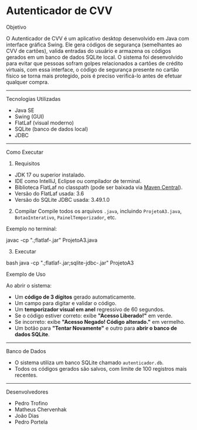 # Autenticador de CVV

Objetivo

O Autenticador de CVV é um aplicativo desktop desenvolvido em Java com interface gráfica Swing. Ele gera códigos de segurança (semelhantes ao CVV de cartões), valida entradas do usuário e armazena os códigos gerados em um banco de dados SQLite local. O sistema foi desenvolvido para evitar que pessoas sofram golpes relacionados a cartões de crédito virtuais, com essa interface, o código de segurança presente no cartão físico se torna mais protegido, pois é preciso verificá-lo antes de efetuar qualquer compra.

---

Tecnologias Utilizadas

- Java SE
- Swing (GUI)
- FlatLaf (visual moderno)
- SQLite (banco de dados local)
- JDBC

---

Como Executar

1. Requisitos
- JDK 17 ou superior instalado.
- IDE como IntelliJ, Eclipse ou compilador de terminal.
- Biblioteca FlatLaf no classpath (pode ser baixada via [Maven Central](https://mvnrepository.com/artifact/com.formdev/flatlaf)).
- Versão do FlatLaf usada: 3.6
- Versão do SQLite JDBC usada: 3.49.1.0

2. Compilar
Compile todos os arquivos `.java`, incluindo `ProjetoA3.java`, `BotaoInterativo`, `PainelTemporizador`, etc.

Exemplo no terminal:


javac -cp ".;flatlaf-<versao>.jar" ProjetoA3.java


3. Executar

bash
java -cp ".;flatlaf-<versao>.jar;sqlite-jdbc-<versao>.jar" ProjetoA3




Exemplo de Uso

Ao abrir o sistema:

- Um **código de 3 dígitos** gerado automaticamente.
- Um campo para digitar e validar o código.
- Um **temporizador visual em anel** regressivo de 60 segundos.
- Se o código estiver correto: exibe **"Acesso Liberado!"** em verde.
- Se incorreto: exibe **"Acesso Negado! Código alterado."** em vermelho.
- Um botão para **"Tentar Novamente"** e outro para **abrir o banco de dados SQLite**.


---

Banco de Dados

- O sistema utiliza um banco SQLite chamado `autenticador.db`.
- Todos os códigos gerados são salvos, com limite de 100 registros mais recentes.

---

Desenvolvedores

- Pedro Trofino
- Matheus Chervenhak
- João Dias
- Pedro Portela

